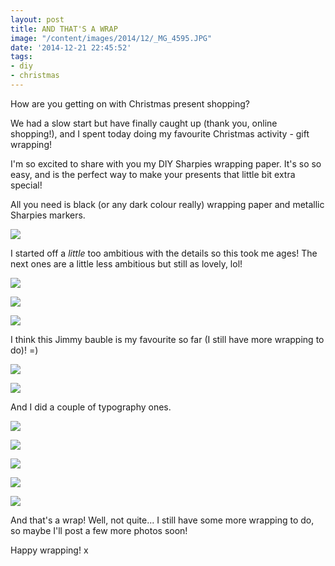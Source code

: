 ```yaml
---
layout: post
title: AND THAT'S A WRAP
image: "/content/images/2014/12/_MG_4595.JPG"
date: '2014-12-21 22:45:52'
tags:
- diy
- christmas
---
```


How are you getting on with Christmas present shopping?

We had a slow start but have finally caught up (thank you, online shopping!), and I spent today doing my favourite Christmas activity - gift wrapping!

I'm so excited to share with you my DIY Sharpies wrapping paper. It's so so easy, and is the perfect way to make your presents that little bit extra special!

All you need is black (or any dark colour really) wrapping paper and metallic Sharpies markers.

![](/content/images/2014/12/4.JPG)

I started off a *little* too ambitious with the details so this took me ages! The next ones are a little less ambitious but still as lovely, lol!

![](/content/images/2014/12/photo-2.JPG)

![](/content/images/2014/12/2.JPG)

![](/content/images/2014/12/photo-1.JPG)

I think this Jimmy bauble is my favourite so far (I still have more wrapping to do)! =)

![](/content/images/2014/12/1.JPG)

![](/content/images/2014/12/_MG_4579.JPG)

And I did a couple of typography ones.

![](/content/images/2014/12/_MG_4578.JPG)

![](/content/images/2014/12/_MG_4594.JPG)

![](/content/images/2014/12/_MG_4570.JPG)

![](/content/images/2014/12/_MG_4595-1.JPG)

![](/content/images/2014/12/13.JPG)

And that's a wrap! Well, not quite... I still have some more wrapping to do, so maybe I'll post a few more photos soon!

Happy wrapping! x



